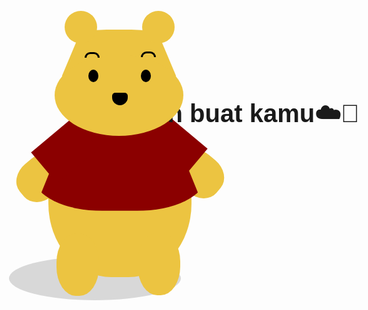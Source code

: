 <!DOCTYPE html>
<html lang="en">
<head>
  <meta charset="UTF-8">
  <meta http-equiv="X-UA-Compatible" content="IE=Edge">
  <meta name="viewport" content="width=device-width, initial-scale=1">

  <title>Winnie the Pooh</title>
  
  <!-- HTML -->
  

  <!-- Custom Styles -->
  <link rel="stylesheet" href="style.css">
  <style>
    h1 {
      font-size: 40px;
      font-family: helvetica;
      text-align: center;
      position: relative;
      bottom: -200px;
    }
  
    .winnie-the-pooh {
      position: relative;
      bottom: -700px;
      right: -300px;
    }
    
    .kepala-atas {
      background-color: #ECC441;
      position: relative;
      width: 200px;
      height: 95px;
      clip-path: polygon(20% 0%, 80% 0%, 100% 100%, 0% 100%);
      border-radius: 40%;
    }
    .kepala-bawah {
      background-color: #ECC441;
      width: 206px;
      height: 130px;
      border-radius: 50%;
      position: relative;
      top: -55px;
      left: -3px;
    }
    .telinga-kanan {
      background-color: #ECC441;
      width: 52px;
      height: 52px;
      border-radius: 50%;
      position: relative;
      top: -255px;
      right: -137px;
    }
    .telinga-kiri {
      background-color: #ECC441;
      width: 52px;
      height: 52px;
      border-radius: 50%;
      position: relative;
      top: -307px;
      right: -13px;
    }
    .hidung {
      background-color: black;
      width: 25px;
      height: 20px;
      border-radius: 10px 10px 25px 25px;
      position: relative;
      top: -228px;
      right: -89px;
    }
    .mata-kanan {
      background-color: black;
      width: 16px;
      height: 20px;
      border-radius: 50%;
      position: relative;
      top: -285px;
      right: -135px;
    }
    .mata-kiri {
      background-color: black;
      width: 16px;
      height: 20px;
      border-radius: 50%;
      position: relative;
      top: -305px;
      right: -51px;
    }
    .alis-kanan {
      width: 18px;
      height: 6px;
      border: 3px solid black;
      border-top-left-radius: 87px;
      border-top-right-radius: 87px;
      border-bottom: none;
      position: relative;
      top: -354px;
      right: -135px;
    }
    .alis-kiri {
      width: 18px;
      height: 6px;
      border: 3px solid black;
      border-top-left-radius: 87px;
      border-top-right-radius: 87px;
      border-bottom: none;
      position: relative;
      top: -362px;
      right: -45px;
    }
    .badan {
      background-color: #ECC441;
      width: 229px;
      height: 268px;
      border-radius: 44%;
      position: relative;
      top: -279px;
      left: -13px;
      z-index: -1;
    }
    .baju-depan {
      background-color: darkred;
      width: 274px;
      height: 135px;
      border-bottom-left-radius: 40%;
      border-bottom-right-radius: 40%;
      clip-path: polygon(20% 0%, 80% 0%, 100% 100%, 0% 100%);
      position: relative;
      top: -520px;
      left: -36px;
      z-index: -1;
    }
    .baju-kiri {
      background-color: darkred;
      width: 65px;
      height: 87px;
      position: relative;
      top: -660px;
      left: -19px;
      z-index: -1;
      transform: rotate(50deg);
      
    }
    .baju-kanan {
      background-color: darkred;
      width: 65px;
      height: 87px;
      position: relative;
      top: -753px;
      right: -155px;
      z-index: -1;
      transform: rotate(-50deg);
       
    }
    .tangan-kiri {
      background-color: #ECC441;
      width: 67px;
      height: 83px;
      border-radius: 42%;
      position: relative;
      top: -789px;
      left: -57px;
      z-index: -2;
      transform: rotate(50deg);
    }
    .tangan-kanan {
      background-color: #ECC441;
      width: 67px;
      height: 83px;
      border-radius: 42%;
      position: relative;
      top: -878px;
      right: -194px;
      z-index: -2;
      transform: rotate(-50deg);
    }
    .kaki-kanan {
      background-color: #ECC441;
      width: 68px;
      height: 100px;
      border-radius: 46%;
      position: relative;
      top: -825px;
      right: -130px;
    }
    .kaki-kiri {
      background-color: #ECC441;
      width: 68px;
      height: 100px;
      border-radius: 46%;
      position: relative;
      top: -924px;
      left: 0px;
    }
    .shadow {
      background-color: dimgrey;
      opacity: 25%;
      width: 275px;
      height: 70px;
      border-radius: 50%;
      position: relative;
      top: -987px;
      left: -15%;
      z-index: -2;
    }
    .balon {
      position: relative;
      left: -8%;
      top: 115%;
    }

    .balon {
      width: 150px;
      height: 163px;
      background: radial-gradient(circle, #fff 20%, maroon 80%);
      border-radius: 50%;
      position: absolute;
      animation: float 4s ease-in-out infinite;
      box-shadow: 0 10px 30px rgba(0, 0, 0, 0.2);
    }

    .balon::after {
      content: '';
      position: absolute;
      bottom: -50px;
      left: 50%;
      width: 3px;
      height: 100px;
      background: #333;
      transform: translateX(-50%);
    }

    .red {
      left: 0;
      animation-delay: 0s;
      
    }

    .blue {
      left: 220px;
      animation-delay: 2s;
    }

    @keyframes float {
      0% {
        transform: translateY(0);
      }
      50% {
        transform: translateY(-150px);
      }
      100% {
        transform: translateY(0);
      }
    }
    
  </style>
</head>

<body>
  <h1>☁️🌈Balon buat kamu☁️🌈</h1>
  <div class="winnie-the-pooh">
    <div class="kepala-atas"></div>
    <div class="kepala-bawah"></div>
    <div class="telinga-kanan"></div>
    <div class="telinga-kiri"></div>
    <div class="hidung"></div>
    <div class="mata-kanan"></div>
    <div class="mata-kiri"></div>
    <div class="alis-kanan"></div>
    <div class="alis-kiri"></div>
    <div class="badan"></div>
    <div class="baju-depan"></div>
    <div class="baju-kiri"></div>
    <div class="baju-kanan"></div>
    <div class="tangan-kiri"></div>
    <div class="tangan-kanan"></div>
    <div class="kaki-kanan"></div>
    <div class="kaki-kiri"></div>
    <div class="shadow"></div>
  </div>
  <div class="balon">
    <div class="balon red"></div>
    <div class="balon blue"></div>
  </div>
  
  <script src="main.js"></script>
</body>
</html>
